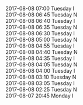 2017-08-08 07:00 Tuesday  I  
2017-08-08 06:45 Tuesday  N  
2017-08-08 06:40 Tuesday  I  
2017-08-08 06:35 Tuesday  N  
2017-08-08 06:30 Tuesday  I  
2017-08-08 05:00 Tuesday  N  
2017-08-08 04:55 Tuesday  I  
2017-08-08 04:40 Tuesday  N  
2017-08-08 04:35 Tuesday  I  
2017-08-08 04:05 Tuesday  N  
2017-08-08 04:00 Tuesday  I  
2017-08-08 03:10 Tuesday  N  
2017-08-08 03:05 Tuesday  I  
2017-08-08 02:25 Tuesday  N  
2017-08-07 20:45 Monday  I  
